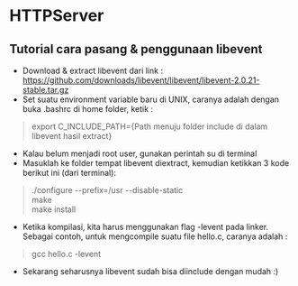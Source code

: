 HTTPServer
==========

Tutorial cara pasang & penggunaan libevent
------------------------------------------

+ Download & extract libevent dari link : https://github.com/downloads/libevent/libevent/libevent-2.0.21-stable.tar.gz
+ Set suatu environment variable baru di UNIX, caranya adalah dengan buka .bashrc di home folder, ketik :

> export C_INCLUDE_PATH={Path menuju folder include di dalam libevent hasil extract}

+ Kalau belum menjadi root user, gunakan perintah su di terminal
+ Masuklah ke folder tempat libevent diextract, kemudian ketikkan 3 kode berikut ini (dari terminal):

> ./configure --prefix=/usr --disable-static <br/>
> make <br/>
> make install <br/>

+ Ketika kompilasi, kita harus menggunakan flag -levent pada linker. Sebagai contoh, untuk mengcompile suatu file hello.c, caranya adalah : 

> gcc hello.c -levent 

+ Sekarang seharusnya libevent sudah bisa diinclude dengan mudah :)
